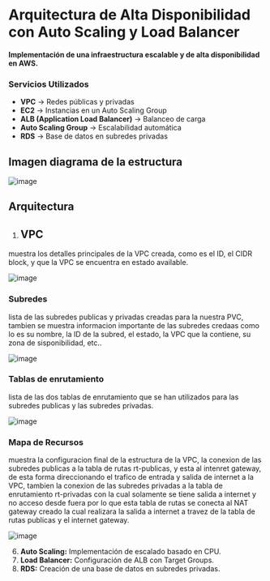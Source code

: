 # Arquitectura de Alta Disponibilidad con Auto Scaling y Load Balancer  
 
**Implementación de una infraestructura escalable y de alta disponibilidad en AWS.**

### Servicios Utilizados  
- **VPC** → Redes públicas y privadas  
- **EC2** → Instancias en un Auto Scaling Group  
- **ALB (Application Load Balancer)** → Balanceo de carga  
- **Auto Scaling Group** → Escalabilidad automática  
- **RDS** → Base de datos en subredes privadas  

 
## Imagen diagrama de la estructura

![image](https://github.com/user-attachments/assets/8a510e83-af4e-4182-af63-b2fad08d28fd)


## Arquitectura  

1. ## VPC
 
muestra los detalles principales de la VPC creada, como es el ID, el CIDR block, y que la VPC se encuentra en estado available.
 
![image](https://github.com/user-attachments/assets/51cef8de-a631-48d9-b475-ea1383ea4a3f)

### **Subredes**
 
lista de las subredes publicas y privadas creadas para la nuestra PVC, tambien se muestra informacion importante de las subredes credaas como lo es su nombre, la ID de la subred, el estado, la VPC que la contiene, su zona de sisponibilidad, etc..

![image](https://github.com/user-attachments/assets/85dd303a-61ff-4ce2-8127-a0856638dc4b)

### **Tablas de enrutamiento**

lista de las dos tablas de enrutamiento que se han utilizados para las subredes publicas y las subredes privadas.

![image](https://github.com/user-attachments/assets/6ed54abc-de65-453a-aafb-b7e11ff82dac)

### **Mapa de Recursos**

muestra la configuracion final de la estructura de la VPC, la conexion de las subredes publicas a la tabla de rutas rt-publicas, y esta al intenret gateway, de esta forma direccionando el trafico de entrada y salida de internet a la VPC, tambien la conexion de las subredes privadas a la tabla de enrutamiento rt-privadas con la cual solamente se tiene salida a internet y no acceso desde fuera por lo que esta tabla de rutas se conecta al NAT gateway creado la cual realizara la salida a internet a travez de la tabla de rutas publicas y el internet gateway.

![image](https://github.com/user-attachments/assets/640bf240-043a-41bd-a60f-22d41ebd55cb)



 
6. **Auto Scaling:** Implementación de escalado basado en CPU.  
7. **Load Balancer:** Configuración de ALB con Target Groups.  
8. **RDS:** Creación de una base de datos en subredes privadas.  
